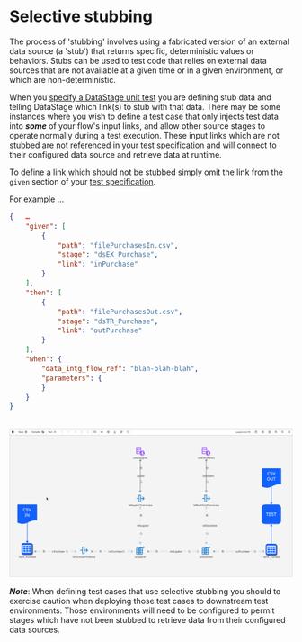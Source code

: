 # Selective stubbing

The process of 'stubbing' involves using a fabricated version of an external data source (a 'stub') that returns specific, deterministic values or behaviors. Stubs can be used to test code that relies on external data sources that are not available at a given time or in a given environment, or which are non-deterministic.

When you [specify a DataStage unit test](creating-datastage-test-cases.md) you are defining stub data and telling DataStage which link(s) to stub with that data. There may be some instances where you wish to define a test case that only injects test data into ***some*** of your flow's input links, and allow other source stages to operate normally during a test execution. These input links which are not stubbed are not referenced in your test specification and will connect to their configured data source and retrieve data at runtime.

To define a link which should not be stubbed simply omit the link from the `given` section of your [test specification](test-specification-format.md).

For example ...

```json
{   …
    "given": [
        {
            "path": "filePurchasesIn.csv",
            "stage": "dsEX_Purchase",
            "link": "inPurchase" 
        }
    ],
    "then": [
        {
            "path": "filePurchasesOut.csv",
            "stage": "dsTR_Purchase",
            "link": "outPurchase"
        }
    ],
    "when": {
        "data_intg_flow_ref": "blah-blah-blah",  
        "parameters": {
        }
    }
}
```

&nbsp;
![screen capture](./images/ds-test-case-selective-stubbing.png "test screen capture")

***Note***: When defining test cases that use selective stubbing you should to exercise caution when deploying those test cases to downstream test environments.  Those environments will need to be configured to permit stages which have not been stubbed to retrieve data from their configured data sources.
